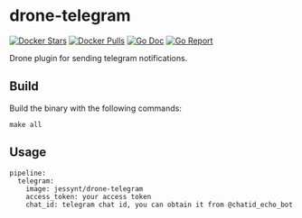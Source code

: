 # drone-telegram

[![Docker Stars](https://img.shields.io/docker/stars/jessynt/drone-telegram.svg)](https://hub.docker.com/r/jessynt/drone-telegram/)
[![Docker Pulls](https://img.shields.io/docker/pulls/jessynt/drone-telegram.svg)](https://hub.docker.com/r/jessynt/drone-telegram/)
[![Go Doc](https://godoc.org/github.com/jessynt/drone-telegram?status.svg)](http://godoc.org/github.com/jessynt/drone-telegram)
[![Go Report](https://goreportcard.com/badge/github.com/jessynt/drone-telegram)](https://goreportcard.com/report/github.com/jessynt/drone-telegram)

Drone plugin for sending telegram notifications. 

## Build

Build the binary with the following commands:

```
make all
```

## Usage

```
pipeline:
  telegram:
    image: jessynt/drone-telegram
    access_token: your access token
    chat_id: telegram chat id, you can obtain it from @chatid_echo_bot
```